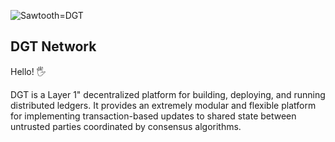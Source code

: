 ![Sawtooth=DGT](http://dgt.world/images/logo.svg)

DGT Network
-------------
Hello! :raised_hand_with_fingers_splayed:

DGT is a Layer 1" decentralized platform for building, deploying, and running distributed ledgers.
It provides an extremely modular and flexible platform for implementing transaction-based updates to
shared state between untrusted parties coordinated by consensus algorithms.

